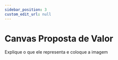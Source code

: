 ```yaml
---
sidebar_position: 3
custom_edit_url: null
---
```


# Canvas Proposta de Valor

Explique o que ele representa e coloque a imagem